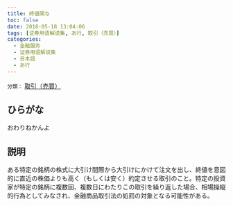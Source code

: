 ```yaml
---
title: 終値関与
toc: false
date: 2018-05-18 13:04:06
tags: [证券用语解说集, あ行, 取引（売買）]
categories:
  - 金融服务
  - 证券用语解说集
  - 日本語
  - あ行
---
```


`分類：` [取引（売買）](/tags/取引（売買）/)

## ひらがな

おわりねかんよ

## 説明

ある特定の銘柄の株式に大引け間際から大引けにかけて注文を出し、終値を意図的に直近の株価よりも高く（もしくは安く）約定させる取引のこと。特定の投資家が特定の銘柄に複数回、複数日にわたりこの取引を繰り返した場合、相場操縦的行為としてみなされ、金融商品取引法の処罰の対象となる可能性がある。
